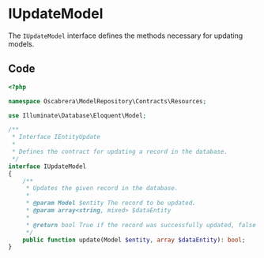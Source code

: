 # IUpdateModel

The `IUpdateModel` interface defines the methods necessary for updating models.

## Code
```php
<?php

namespace Oscabrera\ModelRepository\Contracts\Resources;

use Illuminate\Database\Eloquent\Model;

/**
 * Interface IEntityUpdate
 *
 * Defines the contract for updating a record in the database.
 */
interface IUpdateModel
{
    /**
     * Updates the given record in the database.
     *
     * @param Model $entity The record to be updated.
     * @param array<string, mixed> $dataEntity
     *
     * @return bool True if the record was successfully updated, false otherwise.
     */
    public function update(Model $entity, array $dataEntity): bool;
}
```